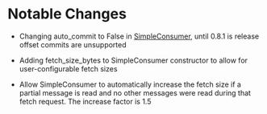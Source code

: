 # Notable Changes

* Changing auto_commit to False in [SimpleConsumer](kafka/consumer.py), until 0.8.1 is release offset commits are unsupported

* Adding fetch_size_bytes to SimpleConsumer constructor to allow for user-configurable fetch sizes

* Allow SimpleConsumer to automatically increase the fetch size if a partial message is read and no other messages were read during that fetch request. The increase factor is 1.5
